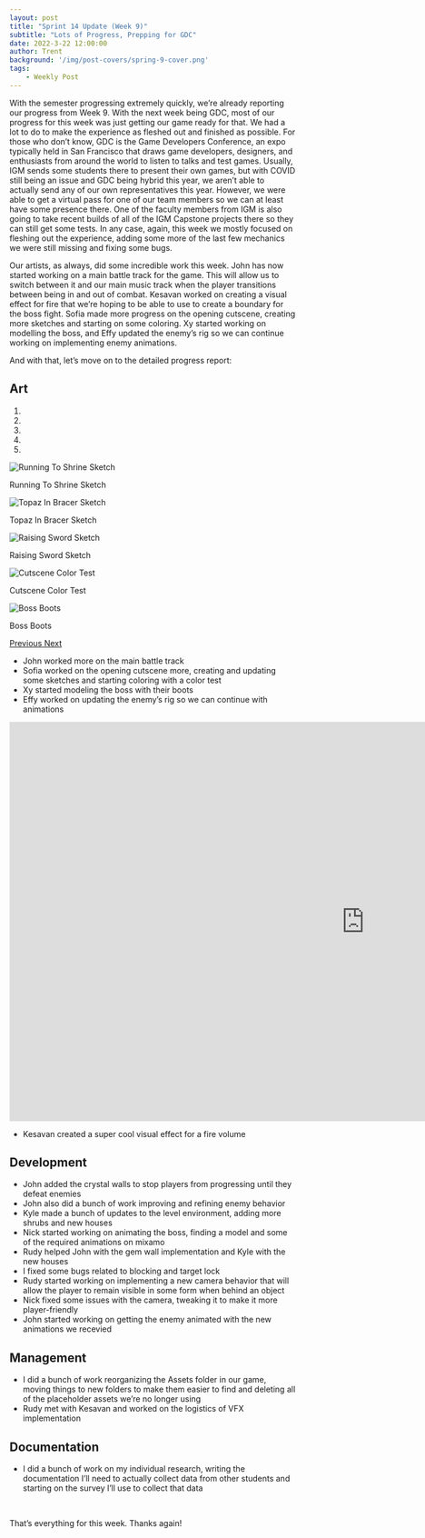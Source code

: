 ```yaml
---
layout: post
title: "Sprint 14 Update (Week 9)"
subtitle: "Lots of Progress, Prepping for GDC"
date: 2022-3-22 12:00:00
author: Trent
background: '/img/post-covers/spring-9-cover.png'
tags: 
    - Weekly Post
---
```


With the semester progressing extremely quickly, we’re already reporting our progress from Week 9. With the next week being GDC, most of our progress for this week was just getting our game ready for that. We had a lot to do to make the experience as fleshed out and finished as possible. For those who don’t know, GDC is the Game Developers Conference, an expo typically held in San Francisco that draws game developers, designers, and enthusiasts from around the world to listen to talks and test games. Usually, IGM sends some students there to present their own games, but with COVID still being an issue and GDC being hybrid this year, we aren’t able to actually send any of our own representatives this year. However, we were able to get a virtual pass for one of our team members so we can at least have some presence there. One of the faculty members from IGM is also going to take recent builds of all of the IGM Capstone projects there so they can still get some tests. In any case, again, this week we mostly focused on fleshing out the experience, adding some more of the last few mechanics we were still missing and fixing some bugs. 

Our artists, as always, did some incredible work this week. John has now started working on a main battle track for the game. This will allow us to switch between it and our main music track when the player transitions between being in and out of combat. Kesavan worked on creating a visual effect for fire that we’re hoping to be able to use to create a boundary for the boss fight. Sofia made more progress on the opening cutscene, creating more sketches and starting on some coloring. Xy started working on modelling the boss, and Effy updated the enemy’s rig so we can continue working on implementing enemy animations. 

And with that, let’s move on to the detailed progress report:

## Art

<div class="row my-5">
    <div id="carouselExampleIndicators" class="carousel slide shadow rounded" data-ride="carousel">
        <ol class="carousel-indicators">
            <li data-target="#carouselExampleIndicators" data-slide-to="0" class="active"></li>
            <li data-target="#carouselExampleIndicators" data-slide-to="1"></li>
            <li data-target="#carouselExampleIndicators" data-slide-to="2"></li>
            <li data-target="#carouselExampleIndicators" data-slide-to="3"></li>
            <li data-target="#carouselExampleIndicators" data-slide-to="4"></li>
        </ol>
        <div class="carousel-inner">
            <div class="carousel-item active">
                <img class="d-block mx-auto" src="/img/posts/week9-spring/22_RunningToShrine.png"
                    alt="Running To Shrine Sketch">
                <div class="carousel-caption d-none d-md-block">
                    <p>Running To Shrine Sketch</p>
                </div>
            </div>
            <div class="carousel-item">
                <img class="d-block mx-auto" src="/img/posts/week9-spring/22_TopazInBracer.png"
                    alt="Topaz In Bracer Sketch">
                <div class="carousel-caption d-none d-md-block">
                    <p>Topaz In Bracer Sketch</p>
                </div>
            </div>
            <div class="carousel-item">
                <img class="d-block mx-auto" src="/img/posts/week9-spring/22_RaiseSword.png"
                    alt="Raising Sword Sketch">
                <div class="carousel-caption d-none d-md-block">
                    <p>Raising Sword Sketch</p>
                </div>
            </div>
            <div class="carousel-item">
                <img class="d-block mx-auto" src="/img/posts/week9-spring/22_ColorTest.png"
                    alt="Cutscene Color Test">
                <div class="carousel-caption d-none d-md-block">
                    <p>Cutscene Color Test</p>
                </div>
            </div>
            <div class="carousel-item">
                <img class="d-block mx-auto" src="/img/posts/week9-spring/22_BossBoots.png"
                    alt="Boss Boots">
                <div class="carousel-caption d-none d-md-block">
                    <p>Boss Boots</p>
                </div>
            </div>
        </div>
        <a class="carousel-control-prev" href="#carouselExampleIndicators" role="button" data-slide="prev">
            <span class="carousel-control-prev-icon" aria-hidden="true"></span>
            <span class="sr-only">Previous</span>
        </a>
        <a class="carousel-control-next" href="#carouselExampleIndicators" role="button" data-slide="next">
            <span class="carousel-control-next-icon" aria-hidden="true"></span>
            <span class="sr-only">Next</span>
        </a>
    </div>
</div>

<ul class="section-body mt-4">
    <li>John worked more on the main battle track</li> 
    <li>Sofia worked on the opening cutscene more, creating and updating some sketches and starting coloring with a color test</li>
    <li>Xy started modeling the boss with their boots</li>
    <li>Effy worked on updating the enemy’s rig so we can continue with animations</li>
</ul>

<div class="embed-responsive embed-responsive-16by9">
    <iframe width="1250" height="703" 
        src="https://www.youtube.com/embed/xsbx_bNrXf0" title="YouTube video player" 
        frameborder="0" allow="accelerometer; autoplay; clipboard-write; encrypted-media; 
        gyroscope; picture-in-picture" allowfullscreen>
    </iframe>
</div>

<ul class="section-body mt-4">
    <li>Kesavan created a super cool visual effect for a fire volume</li>
</ul>

## Development

<ul class="section-body mt-4">
    <li>John added the crystal walls to stop players from progressing until they defeat enemies</li>
    <li>John also did a bunch of work improving and refining enemy behavior</li>
    <li>Kyle made a bunch of updates to the level environment, adding more shrubs and new houses</li>
    <li>Nick started working on animating the boss, finding a model and some of the required animations on mixamo</li>
    <li>Rudy helped John with the gem wall implementation and Kyle with the new houses</li>
    <li>I fixed some bugs related to blocking and target lock</li>
    <li>Rudy started working on implementing a new camera behavior that will allow the player to remain visible in some form when behind an object</li>
    <li>Nick fixed some issues with the camera, tweaking it to make it more player-friendly</li>
    <li>John started working on getting the enemy animated with the new animations we recevied</li>
</ul>

## Management

<ul class="section-body mt-4">
    <li>I did a bunch of work reorganizing the Assets folder in our game, moving things to new folders to make them easier to find and deleting all of the placeholder assets we’re no longer using</li>
    <li>Rudy met with Kesavan and worked on the logistics of VFX implementation</li>
</ul>

## Documentation

<ul class="section-body mt-4">
    <li>I did a bunch of work on my individual research, writing the documentation I’ll need to actually collect data from other students and starting on the survey I’ll use to collect that data</li>
</ul>

<br>

That’s everything for this week. Thanks again! 

<br>